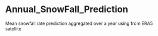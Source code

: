# Annual_SnowFall_Prediction
Mean snowfall rate prediction aggregated over a year using from ERA5 satellite

